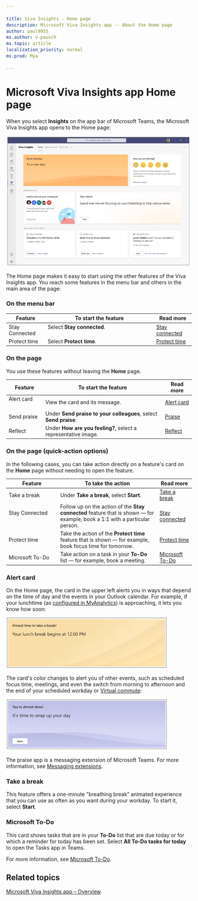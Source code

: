 ```yaml
---

title: Viva Insights - Home page
description: Microsoft Viva Insights app -- About the Home page
author: paul9955
ms.author: v-pausch
ms.topic: article
localization_priority: normal 
ms.prod: Mya

---
```


# Microsoft Viva Insights app Home page 

When you select **Insights** on the app bar of Microsoft Teams, the Microsoft Viva Insights app opens to the Home page:  

![Home (morning)](images/home-morning.png)

The Home page makes it easy to start using the other features of the Viva Insights app. You reach some features in the menu bar and others in the main area of the page:

### On the menu bar

| Feature | To start the feature | Read more | 
| ---- | ---- | ---- |
| Stay Connected | Select **Stay connected**. &nbsp;&nbsp;&nbsp;&nbsp;&nbsp;&nbsp;&nbsp;&nbsp;&nbsp;&nbsp;&nbsp;&nbsp;&nbsp;&nbsp;&nbsp;&nbsp;&nbsp;&nbsp;&nbsp;&nbsp;&nbsp;&nbsp;&nbsp;&nbsp;&nbsp;&nbsp;&nbsp;&nbsp;&nbsp;&nbsp;&nbsp;&nbsp;&nbsp;&nbsp;&nbsp;&nbsp;&nbsp;&nbsp;&nbsp;&nbsp;&nbsp;&nbsp;&nbsp;&nbsp;&nbsp;&nbsp;&nbsp;&nbsp;&nbsp;&nbsp;| [Stay connected](viva-insights-stay-connected.md) | 
| Protect time | Select **Protect time**. | [Protect time](viva-insights-protect-time.md) | 

<!-- GET CORRECT STEPS HERE! CAN THEY ACTUALLY CLICK STAY CONNECTED OR PROTECT TIME, AND CAN THEY CLICK SCHEDULE AND MORE INSIGHTS AND BOOK NOW AND MORE OPTIONS? CLICK ALL OR SOME OF THESE? HOW TO GET TO THE FULL FEATURE SCREENS THAT ARE DESCRIBED IN THE LINKED-TO DOCS? -->


### On the page

You use these features without leaving the **Home** page. 

| Feature | To start the feature | Read more | 
| ---- | ---- | ---- |
| Alert card &nbsp;&nbsp;&nbsp;&nbsp;&nbsp;&nbsp;&nbsp;&nbsp;| View the card and its message. | [Alert card](#alert-card.md)  | 
| Send praise | Under **Send praise to your colleagues**, select **Send praise**. | [Praise](viva-insights-praise.md)  | 
| Reflect | Under **How are you feeling?**, select a representative image. | [Reflect](viva-insights-reflect.md) | 


### On the page (quick-action options)

In the following cases, you can take action directly on a feature's card on the **Home** page without needing to open the feature.  

| Feature | To take the action | Read more | 
| ---- | ---- | ---- |
| Take a break | Under **Take a break**, select **Start**. | [Take a break](#take-a-break) | 
| Stay Connected &nbsp;&nbsp;&nbsp;&nbsp;&nbsp;&nbsp;&nbsp;&nbsp;&nbsp;&nbsp;&nbsp;&nbsp;&nbsp;&nbsp;&nbsp;&nbsp;&nbsp;&nbsp;&nbsp;&nbsp;&nbsp;&nbsp;&nbsp;&nbsp;&nbsp;&nbsp; | Follow up on the action of the **Stay connected** feature that is shown &mdash; for example, book a 1:1 with a particular person. | [Stay connected](viva-insights-stay-connected.md) | 
| Protect time  | Take the action of the **Protect time** feature that is shown &mdash; for example, book focus time for tomorrow. | [Protect time](viva-insights-protect-time.md) | 
| Microsoft To-Do  | Take action on a task in your **To-Do** list &mdash; for example, book a meeting. | [Microsoft To-Do](#microsoft-to-do) | 

### Alert card

On the Home page, the card in the upper left alerts you in ways that depend on the time of day and the events in your Outlook calendar. For example, if your lunchtime (as [configured in MyAnalytics](https://docs.microsoft.com/workplace-analytics/myanalytics/use/use-the-insights#set-lunch-hours)) is approaching, it lets you know how soon:

![Lunch approaching](images/lunch-break.png)

The card's color changes to alert you of other events, such as scheduled focus time, meetings, and even the switch from morning to afternoon and the end of your scheduled workday or [Virtual commute](): 

![Virtual commute](images/virtual-commute.png)

The praise app is a messaging extension of Microsoft Teams. For more information, see [Messaging extensions](https://docs.microsoft.com/microsoftteams/platform/messaging-extensions/what-are-messaging-extensions).

### Take a break

This feature offers a one-minute "breathing break" animated experience that you can use as often as you want during your workday. To start it, select **Start**. 

### Microsoft To-Do

This card shows tasks that are in your **To-Do** list that are due today or for which a reminder for today has been set. Select **All To-Do tasks for today** to open the Tasks app in Teams. 

For more information, see [Microsoft To-Do](https://todosupport.helpshift.com/a/microsoft-to-do/?p=web). 

## Related topics

[Microsoft Viva Insights app &ndash; Overview](teams-app.md)

 